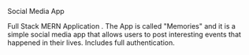 Social Media App

Full Stack MERN Application . The App is called "Memories" and it is a simple social media app that allows users to post interesting events that happened in their lives. Includes full authentication.
